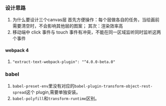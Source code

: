 ### 设计思路
1. 为什么要设计三个canvas层
首先方便操作：每个层做各自的任务，当绘画前需要清空时，不会影响其他层的图案；
其次：渲染效率高
2. 移动端中 click 事件与 touch 事件有冲突，不能在同一区域监听同时监听这两个事件

#### webpack 4
1. `"extract-text-webpack-plugin": "^4.0.0-beta.0"`

### babel
1. `babel-preset-env`里没有对应的`babel-plugin-transform-object-rest-spread`这个 plugin,需要单独安装。
2. `babel-polyfill`和`transform-runtime`区别。